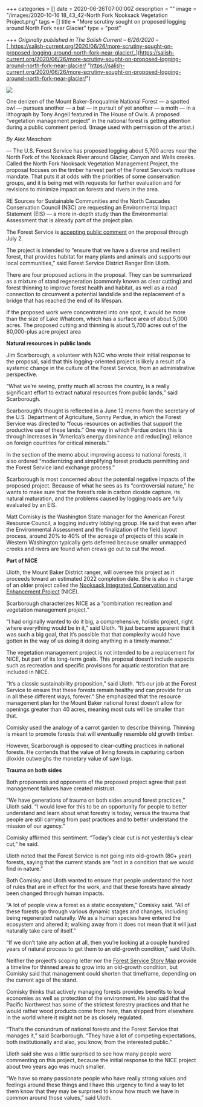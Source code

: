 +++
categories = []
date = 2020-06-26T07:00:00Z
description = ""
image = "/images/2020-10-16 18_43_42-North Fork Nooksack Vegetation Project.png"
tags = []
title = "More scrutiny sought on proposed logging around North Fork near Glacier"
type = "post"

+++
_Originally published in The Salish Current – 6/26/2020 –_ [_https://salish-current.org/2020/06/26/more-scrutiny-sought-on-proposed-logging-around-north-fork-near-glacier/_](https://salish-current.org/2020/06/26/more-scrutiny-sought-on-proposed-logging-around-north-fork-near-glacier/ "https://salish-current.org/2020/06/26/more-scrutiny-sought-on-proposed-logging-around-north-fork-near-glacier/")

![](https://salishcurrent.files.wordpress.com/2020/06/2020-6-2-owl-angell-3.jpg)

One denizen of the Mount Baker-Snoqualmie National Forest — a spotted owl — pursues another — a bat — in pursuit of yet another — a moth — in a lithograph by Tony Angell featured in The House of Owls. A proposed “vegetation management project” in the national forest is getting attention during a public comment period. (Image used with permission of the artist.)

_By Alex Meacham_

— The U.S. Forest Service has proposed logging about 5,700 acres near the North Fork of the Nooksack River around Glacier, Canyon and Wells creeks. Called the North Fork Nooksack Vegetation Management Project, the proposal focuses on the timber harvest part of the Forest Service’s multiuse mandate. That puts it at odds with the priorities of some conservation groups, and it is being met with requests for further evaluation and for revisions to minimize impact on forests and rivers in the area.

RE Sources for Sustainable Communities and the North Cascades Conservation Council (N3C) are requesting an Environmental Impact Statement (EIS) — a more in-depth study than the Environmental Assessment that is already part of the project plan.

The Forest Service is [accepting public comment](https://cara.ecosystem-management.org/Public/CommentInput?Project=58218) on the proposal through July 2.

The project is intended to “ensure that we have a diverse and resilient forest, that provides habitat for many plants and animals and supports our local communities,” said Forest Service District Ranger Erin Uloth.

There are four proposed actions in the proposal. They can be summarized as a mixture of stand regeneration (commonly known as clear cutting) and forest thinning to improve forest health and habitat, as well as a road connection to circumvent a potential landslide and the replacement of a bridge that has reached the end of its lifespan.

If the proposed work were concentrated into one spot, it would be more than the size of Lake Whatcom, which has a surface area of about 5,000 acres. The proposed cutting and thinning is about 5,700 acres out of the 80,000-plus acre project area

**Natural resources in public lands**

Jim Scarborough, a volunteer with N3C who wrote their initial response to the proposal, said that this logging-oriented project is likely a result of a systemic change in the culture of the Forest Service, from an administrative perspective.

“What we’re seeing, pretty much all across the country, is a really significant effort to extract natural resources from public lands,” said Scarborough.

Scarborough’s thought is reflected in a June 12 memo from the secretary of the U.S. Department of Agriculture, Sonny Perdue, in which the Forest Service was directed to “focus resources on activities that support the productive use of these lands.” One way in which Perdue orders this is through increases in “America’s energy dominance and reduc\[ing\] reliance on foreign countries for critical minerals.”

In the section of the memo about improving access to national forests, it also ordered “modernizing and simplifying forest products permitting and the Forest Service land exchange process.”

Scarborough is most concerned about the potential negative impacts of the proposed project. Because of what he sees as its “controversial nature,” he wants to make sure that the forest’s role in carbon dioxide capture, its natural maturation, and the problems caused by logging roads are fully evaluated by an EIS.

Matt Comisky is the Washington State manager for the American Forest Resource Council, a logging industry lobbying group. He said that even after the Environmental Assessment and the finalization of the field layout process, around 20% to 40% of the acreage of projects of this scale in Western Washington typically gets deferred because smaller unmapped creeks and rivers are found when crews go out to cut the wood.

**Part of NICE**

Uloth, the Mount Baker District ranger, will oversee this project as it proceeds toward an estimated 2022 completion date. She is also in charge of an older project called the [Nooksack Integrated Conservation and Enhancement Project](https://www.fs.usda.gov/nfs/11558/www/nepa/108755_FSPLT3_4273090.pdf) (NICE).

Scarborough characterizes NICE as a “combination recreation and vegetation management project.”

“I had originally wanted to do it big, a comprehensive, holistic project, right where everything would be in it,” said Uloth. “It just became apparent that it was such a big goal, that it’s possible that that complexity would have gotten in the way of us doing it doing anything in a timely manner.”

The vegetation management project is not intended to be a replacement for NICE, but part of its long-term goals. This proposal doesn’t include aspects such as recreation and specific provisions for aquatic restoration that are included in NICE.

“It’s a classic sustainability proposition,” said Uloth. “It’s our job at the Forest Service to ensure that these forests remain healthy and can provide for us in all these different ways, forever.” She emphasized that the resource management plan for the Mount Baker national forest doesn’t allow for openings greater than 40 acres, meaning most cuts will be smaller than that.

Comisky used the analogy of a carrot garden to describe thinning. Thinning is meant to promote forests that will eventually resemble old growth timber.

However, Scarborough is opposed to clear-cutting practices in national forests. He contends that the value of living forests in capturing carbon dioxide outweighs the monetary value of saw logs.

**Trauma on both sides**

Both proponents and opponents of the proposed project agree that past management failures have created mistrust.

“We have generations of trauma on both sides around forest practices,” Uloth said. “I would love for this to be an opportunity for people to better understand and learn about what forestry is today, versus the trauma that people are still carrying from past practices and to better understand the mission of our agency.”

Comisky affirmed this sentiment. “Today’s clear cut is not yesterday’s clear cut,” he said.

Uloth noted that the Forest Service is not going into old-growth (80+ year) forests, saying that the current stands are “not in a condition that we would find in nature.”

Both Comisky and Uloth wanted to ensure that people understand the host of rules that are in effect for the work, and that these forests have already been changed through human impacts.

“A lot of people view a forest as a static ecosystem,” Comisky said. “All of these forests go through various dynamic stages and changes, including being regenerated naturally. We as a human species have entered the ecosystem and altered it; walking away from it does not mean that it will just naturally take care of itself.”

“If we don’t take any action at all, then you’re looking at a couple hundred years of natural process to get them to an old-growth condition,” said Uloth.

Neither the project’s scoping letter nor the [Forest Service Story Map](https://usfs.maps.arcgis.com/apps/MapJournal/index.html?appid=6e399b67fb5f4b6198a80c6a77f35a88) provide a timeline for thinned areas to grow into an old-growth condition, but Comisky said that management could shorten that timeframe, depending on the current age of the stand.

Comisky thinks that actively managing forests provides benefits to local economies as well as protection of the environment. He also said that the Pacific Northwest has some of the strictest forestry practices and that he would rather wood products come from here, than shipped from elsewhere in the world where it might not be as closely regulated.

“That’s the conundrum of national forests and the Forest Service that manages it,” said Scarborough. “They have a lot of competing expectations, both institutionally and also, you know, from the interested public.”

Uloth said she was a little surprised to see how many people were commenting on this project, because the initial response to the NICE project about two years ago was much smaller.

“We have so many passionate people who have really strong values and feelings around these things and I have this urgency to find a way to let them know that they may be surprised to know how much we have in common around those values,” said Uloth.